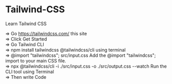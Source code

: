 # Tailwind-CSS
Learn Tailwind CSS

=> Go https://tailwindcss.com/   this site <br>
=> Click Get Started    <br>
=> Go Tailwind CLI   <br>
=> npm install tailwindcss @tailwindcss/cli   using terminal     <br>
=> @import "tailwindcss";       src/input.css   Add the @import "tailwindcss"; import to your main CSS file.    <br>
=> npx @tailwindcss/cli -i ./src/input.css -o ./src/output.css --watch          Run the CLI tool using Terminal      <br>
=> Then write Code   <br>

